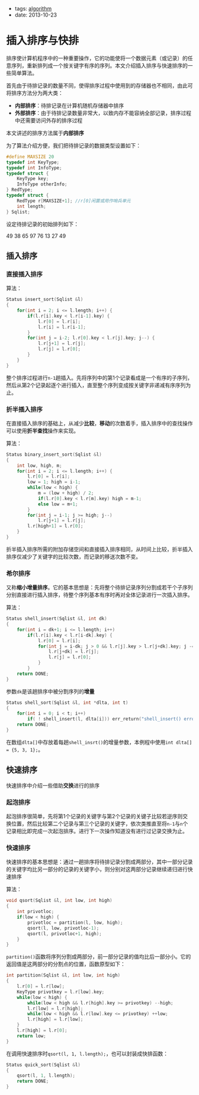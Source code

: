 - tags: [algorithm](/tags.md#algorithm)
- date: 2013-10-23

# 插入排序与快排

排序使计算机程序中的一种重要操作，它的功能使将一个数据元素（或记录）的任意序列，重新排列成一个按关键字有序的序列。本文介绍插入排序与快速排序的一些简单算法。

首先由于待排记录的数量不同，使得排序过程中使用到的存储器也不相同，由此可将排序方法分为两大类：

- **内部排序**：待排记录在计算机随机存储器中排序
- **外部排序**：由于待排记录数量非常大，以致内存不能容纳全部记录，排序过程中还需要访问外存的排序过程

本文讲述的排序方法属于**内部排序**

为了算法介绍方便，我们把待排记录的数据类型设置如下：

```c
#define MAXSIZE 20
typedef int KeyType;
typedef int InfoType;
typedef struct {
	KeyType	key;
	InfoType otherInfo;
} RedType;
typedef struct {
	RedType r[MAXSIZE+1]; //r[0]闲置或用作哨兵单元
	int	length;
} Sqlist;

```

设定待排记录的初始排列如下：

49 38 65 97 76 13 27 49

## 插入排序

### 直接插入排序

算法：

```cpp
Status insert_sort(Sqlist &l)
{
	for(int i = 2; i <= l.length; i++) {
		if(l.r[i].key < l.r[i-1].key) {
			l.r[0] = l.r[i];
			l.r[i] = l.r[i-1];
		}
		for(int j = i-2; l.r[0].key < l.r[j].key; j--) {
			l.r[j+1] = l.r[j];
			l.r[j] = l.r[0];
		}
	}
}

```

整个排序过程进行`n-1`趟插入。先将序列中的第1个记录看成是一个有序的子序列，然后从第2个记录起逐个进行插入，直至整个序列变成按关键字非递减有序序列为止。

### 折半插入排序

在直接插入排序的基础上，从减少**比较**，**移动**的次数着手，插入排序中的查找操作可以使用**折半查找**操作来实现。

算法：

```cpp
Status binary_insert_sort(Sqlist &l)
{
	int low, high, m;
	for(int i = 2; i <= l.length; i++) {
		l.r[0] = l.r[i];
		low = 1; high = i-1;
		while(low < high) {
			m = (low + high) / 2;
			if(l.r[0].key < l.r[m].key) high = m-1;
			else low = m+1;
		}
		for(int j = i-1; j >= high; j--)
			l.r[j+1] = l.r[j];
		l.r[high+1] = l.r[0];
	}
}

```

折半插入排序所需的附加存储空间和直接插入排序相同，从时间上比较，折半插入排序仅减少了关键字的比较次数，而记录的移送次数不变。

### 希尔排序

又称**缩小增量排序**。它的基本思想是：先将整个待排记录序列分割成若干个子序列分别直接进行插入排序，待整个序列基本有序时再对全体记录进行一次插入排序。

算法：

```cpp
Status shell_insert(Sqlist &l, int dk)
{
	for(int i = dk+1; i <= l.length; i++)
		if(l.r[i].key < l.r[i-dk].key) {
			l.r[0] = l.r[i];
			for(int j = i-dk; j > 0 && l.r[j].key > l.r[j+dk].key; j -= dk) {
				l.r[j+dk] = l.r[j];
				l.r[j] = l.r[0];
			}
		}
	return DONE;
}

```

参数`dk`是该趟排序中被分割序列的**增量**

```cpp
Status shell_sort(Sqlist &l, int *dlta, int t)
{
	for(int i = 0; i < t; i++)
		if( ! shell_insert(l, dlta[i])) err_return("shell_insert() error", ERROR);
	return DONE;
}

```

在数组`dlta[]`中存放着每趟`shell_insrt()`的增量参数，本例程中使用`int dlta[] = {5, 3, 1};`。

## 快速排序

快速排序中介绍一些借助**交换**进行的排序

### 起泡排序

起泡排序很简单，先将第1个记录的关键字与第2个记录的关键子比较若逆序则交换位置，然后比较第二个记录与第三个记录的关键字，依次类推直至将`n-1`与`n`个记录相比即完成一次起泡排序。进行下一次操作知道没有进行过记录交换为止。

### 快速排序

快速排序的基本思想是：通过一趟排序将待排记录分割成两部分，其中一部分记录的关键字均比另一部分的记录的关键字小，则分别对这两部分记录继续递归进行快速排序

算法：

```cpp
void qsort(Sqlist &l, int low, int high)
{
	int privotloc;
	if(low < high) {
		privotloc = partition(l, low, high);
		qsort(l, low, privotloc-1);
		qsort(l, privotloc+1, high);
	}
}

```

`partition()`函数将序列分割成两部分，前一部分记录的值均比后一部分小。它的返回值是这两部分的分割点的位置，函数原型如下：

```cpp
int partition(Sqlist &l, int low, int high)
{
	l.r[0] = l.r[low];
	KeyType privotkey = l.r[low].key;
	while(low < high) {
		while(low < high && l.r[high].key >= privotkey) --high;
		l.r[low] = l.r[high];
		while(low < high && l.r[low].key <= privotkey) ++low;
		l.r[high] = l.r[low];
	}
	l.r[high] = l.r[0];
	return low;
}

```

在调用快速排序时`qsort(l, 1, l.length);`，也可以封装成快排函数：

```cpp
Status quick_sort(Sqlist &l)
{
	qsort(l, 1, l.length);
	return DONE;
}

```